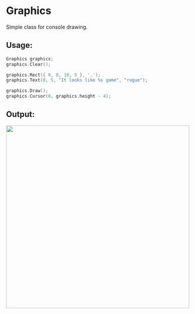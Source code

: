 # Graphics
Simple class for console drawing.

## Usage:
```c++
Graphics graphics;
graphics.Clear();

graphics.Rect({ 0, 0, 10, 5 }, '.');
graphics.Text(0, 5, "It looks like %s game", "rogue");

graphics.Draw();
graphics.Cursor(0, graphics.height - 4);
```
## Output:
<image width="500px" src="https://github.com/ts-vadim/Console-Graphics/blob/main/view.png">
